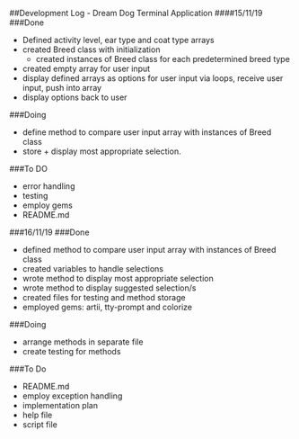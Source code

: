 ##Development Log - Dream Dog Terminal Application
####15/11/19
###Done
- Defined activity level, ear type and coat type arrays
- created Breed class with initialization
    - created instances of Breed class for each predetermined breed type
- created empty array for user input
- display defined arrays as options for user input via loops, receive user input, push into array
- display options back to user

###Doing
- define method to compare user input array with instances of Breed class
- store + display most appropriate selection.

###To DO
- error handling
- testing
- employ gems
- README.md

###16/11/19
###Done
- defined method to compare user input array with instances of Breed class
- created variables to handle selections
- wrote method to display most appropriate selection
- wrote method to display suggested selection/s
- created files for testing and method storage
- employed gems: artii, tty-prompt and colorize 

###Doing
- arrange methods in separate file
- create testing for methods

###To Do
- README.md
- employ exception handling
- implementation plan
- help file
- script file

